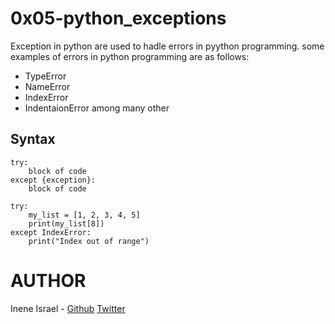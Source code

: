 # 0x05-python_exceptions
Exception in python are used to hadle errors in pyython programming.
some examples of errors in python programming are as follows:
- TypeError
- NameError
- IndexError
- IndentaionError
among many other

## Syntax
```
try:
	block of code
except {exception}:
	block of code
```
```
try:
	my_list = [1, 2, 3, 4, 5]
	print(my_list[8])
except IndexError:
	print("Index out of range")
```
# AUTHOR
Inene Israel	-	[Github]() [Twitter]()

